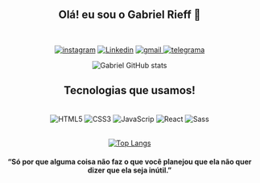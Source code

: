 <div align="center">

##  Olá! eu sou o Gabriel Rieff 🤙
<br>

[![ instagram ](https://img.shields.io/badge/Instagram-E4405F?style=for-the-badge&logo=instagram&logoColor=white)](https://www.instagram.com/gabriel.rieff/ )
[![ Linkedin ](https://img.shields.io/badge/LinkedIn-0077B5?style=for-the-badge&logo=linkedin&logoColor=white)](https://www.linkedin.com/in/gabriel-rieff/)
<a href="mailto:gabrielrieff1@gmail.com">![ gmail ](https://img.shields.io/badge/Gmail-D14836?style=for-the-badge&logo=gmail&logoColor=white)
[![ telegrama ](https://img.shields.io/badge/Telegram-2CA5E0?style=for-the-badge&logo=telegram&logoColor=white)](https://t.me/Dev_rieff)

![Gabriel GitHub stats](https://github-readme-stats.vercel.app/api?username=gabriel-rieff&show_icons=true&theme=dracula)


##  Tecnologias que usamos!

<div style="display: inline_block"><br>
        <img align="center" alt="HTML5" margin=5px src="https://img.shields.io/badge/HTML5-E34F26?style=for-the-badge&logo=html5&logoColor=white">
        <img align="center" alt="CSS3" src="https://img.shields.io/badge/CSS3-1572B6?style=for-the-badge&logo=css3&logoColor=white">
        <img align="center" alt="JavaScrip" margin="5px" src="https://img.shields.io/badge/JavaScript-323330?style=for-the-badge&logo=javascript&logoColor=F7DF1E">
        <img align="center" alt="React" src="https://img.shields.io/badge/React-20232A?style=for-the-badge&logo=react&logoColor=61DAFB">
        <img align="center" alt="Sass" padding='5px' src="https://img.shields.io/badge/Sass-CC6699?style=for-the-badge&logo=sass&logoColor=whitee">
    </div><br>

[![Top Langs](https://github-readme-stats.vercel.app/api/top-langs/?username=gabriel-rieff&layout=compact)](https://github.com/anuraghazra/github-readme-stats)


####  “Só por que alguma coisa não faz o que você planejou que ela não quer dizer que ela seja inútil.”
</div>
